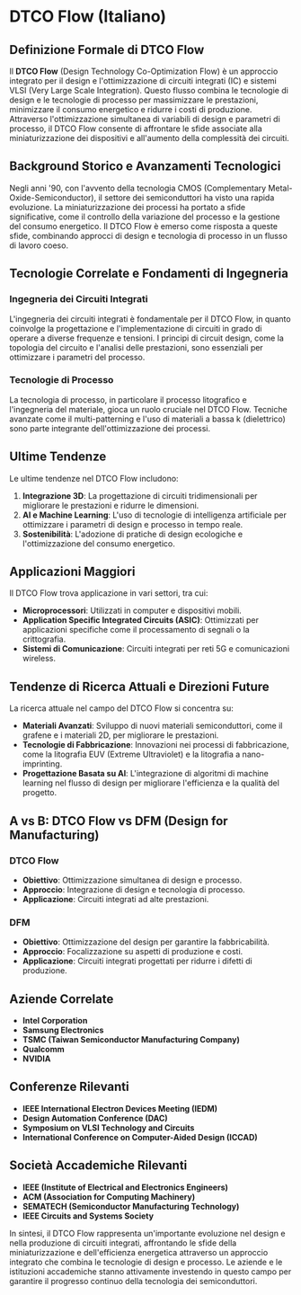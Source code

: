 # DTCO Flow (Italiano)

## Definizione Formale di DTCO Flow

Il **DTCO Flow** (Design Technology Co-Optimization Flow) è un approccio integrato per il design e l'ottimizzazione di circuiti integrati (IC) e sistemi VLSI (Very Large Scale Integration). Questo flusso combina le tecnologie di design e le tecnologie di processo per massimizzare le prestazioni, minimizzare il consumo energetico e ridurre i costi di produzione. Attraverso l'ottimizzazione simultanea di variabili di design e parametri di processo, il DTCO Flow consente di affrontare le sfide associate alla miniaturizzazione dei dispositivi e all'aumento della complessità dei circuiti.

## Background Storico e Avanzamenti Tecnologici

Negli anni '90, con l'avvento della tecnologia CMOS (Complementary Metal-Oxide-Semiconductor), il settore dei semiconduttori ha visto una rapida evoluzione. La miniaturizzazione dei processi ha portato a sfide significative, come il controllo della variazione del processo e la gestione del consumo energetico. Il DTCO Flow è emerso come risposta a queste sfide, combinando approcci di design e tecnologia di processo in un flusso di lavoro coeso. 

## Tecnologie Correlate e Fondamenti di Ingegneria

### Ingegneria dei Circuiti Integrati

L'ingegneria dei circuiti integrati è fondamentale per il DTCO Flow, in quanto coinvolge la progettazione e l'implementazione di circuiti in grado di operare a diverse frequenze e tensioni. I principi di circuit design, come la topologia del circuito e l'analisi delle prestazioni, sono essenziali per ottimizzare i parametri del processo.

### Tecnologie di Processo

La tecnologia di processo, in particolare il processo litografico e l'ingegneria del materiale, gioca un ruolo cruciale nel DTCO Flow. Tecniche avanzate come il multi-patterning e l'uso di materiali a bassa k (dielettrico) sono parte integrante dell'ottimizzazione dei processi.

## Ultime Tendenze

Le ultime tendenze nel DTCO Flow includono:

1. **Integrazione 3D**: La progettazione di circuiti tridimensionali per migliorare le prestazioni e ridurre le dimensioni.
2. **AI e Machine Learning**: L'uso di tecnologie di intelligenza artificiale per ottimizzare i parametri di design e processo in tempo reale.
3. **Sostenibilità**: L'adozione di pratiche di design ecologiche e l'ottimizzazione del consumo energetico.

## Applicazioni Maggiori

Il DTCO Flow trova applicazione in vari settori, tra cui:

- **Microprocessori**: Utilizzati in computer e dispositivi mobili.
- **Application Specific Integrated Circuits (ASIC)**: Ottimizzati per applicazioni specifiche come il processamento di segnali o la crittografia.
- **Sistemi di Comunicazione**: Circuiti integrati per reti 5G e comunicazioni wireless.

## Tendenze di Ricerca Attuali e Direzioni Future

La ricerca attuale nel campo del DTCO Flow si concentra su:

- **Materiali Avanzati**: Sviluppo di nuovi materiali semiconduttori, come il grafene e i materiali 2D, per migliorare le prestazioni.
- **Tecnologie di Fabbricazione**: Innovazioni nei processi di fabbricazione, come la litografia EUV (Extreme Ultraviolet) e la litografia a nano-imprinting.
- **Progettazione Basata su AI**: L'integrazione di algoritmi di machine learning nel flusso di design per migliorare l'efficienza e la qualità del progetto.

## A vs B: DTCO Flow vs DFM (Design for Manufacturing)

### DTCO Flow

- **Obiettivo**: Ottimizzazione simultanea di design e processo.
- **Approccio**: Integrazione di design e tecnologia di processo.
- **Applicazione**: Circuiti integrati ad alte prestazioni.

### DFM

- **Obiettivo**: Ottimizzazione del design per garantire la fabbricabilità.
- **Approccio**: Focalizzazione su aspetti di produzione e costi.
- **Applicazione**: Circuiti integrati progettati per ridurre i difetti di produzione.

## Aziende Correlate

- **Intel Corporation**
- **Samsung Electronics**
- **TSMC (Taiwan Semiconductor Manufacturing Company)**
- **Qualcomm**
- **NVIDIA**

## Conferenze Rilevanti

- **IEEE International Electron Devices Meeting (IEDM)**
- **Design Automation Conference (DAC)**
- **Symposium on VLSI Technology and Circuits**
- **International Conference on Computer-Aided Design (ICCAD)**

## Società Accademiche Rilevanti

- **IEEE (Institute of Electrical and Electronics Engineers)**
- **ACM (Association for Computing Machinery)**
- **SEMATECH (Semiconductor Manufacturing Technology)**
- **IEEE Circuits and Systems Society**

In sintesi, il DTCO Flow rappresenta un'importante evoluzione nel design e nella produzione di circuiti integrati, affrontando le sfide della miniaturizzazione e dell'efficienza energetica attraverso un approccio integrato che combina le tecnologie di design e processo. Le aziende e le istituzioni accademiche stanno attivamente investendo in questo campo per garantire il progresso continuo della tecnologia dei semiconduttori.